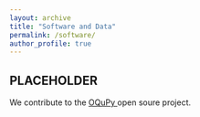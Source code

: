 ```yaml
---
layout: archive
title: "Software and Data"
permalink: /software/
author_profile: true
---
```


## PLACEHOLDER
<div style="max-width: 750px;">

<p> We contribute to the <a href="https://oqupy.readthedocs.io/en/latest/" target="_blank"> OQuPy </a> open soure project.</p>

</div>
